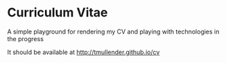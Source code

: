 # Curriculum Vitae

A simple playground for rendering my CV and playing with technologies in the progress

It should be available at http://tmullender.github.io/cv
